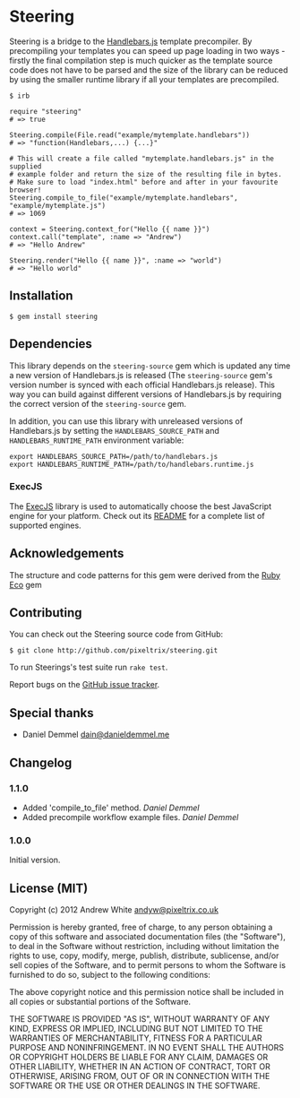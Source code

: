 # Steering

Steering is a bridge to the [Handlebars.js][1] template precompiler. By precompiling
your templates you can speed up page loading in two ways - firstly the final compilation
step is much quicker as the template source code does not have to be parsed and the
size of the library can be reduced by using the smaller runtime library if all your
templates are precompiled.

    $ irb

    require "steering"
    # => true

    Steering.compile(File.read("example/mytemplate.handlebars"))
    # => "function(Handlebars,...) {...}"

    # This will create a file called "mytemplate.handlebars.js" in the supplied
    # example folder and return the size of the resulting file in bytes.
    # Make sure to load "index.html" before and after in your favourite browser!
    Steering.compile_to_file("example/mytemplate.handlebars", "example/mytemplate.js")
    # => 1069

    context = Steering.context_for("Hello {{ name }}")
    context.call("template", :name => "Andrew")
    # => "Hello Andrew"

    Steering.render("Hello {{ name }}", :name => "world")
    # => "Hello world"

## Installation

    $ gem install steering

## Dependencies

This library depends on the `steering-source` gem which is updated any time a
new version of Handlebars.js is released (The `steering-source` gem's version
number is synced with each official Handlebars.js release). This way you can
build against different versions of Handlebars.js by requiring the correct
version of the `steering-source` gem.

In addition, you can use this library with unreleased versions of Handlebars.js
by setting the `HANDLEBARS_SOURCE_PATH` and `HANDLEBARS_RUNTIME_PATH`
environment variable:

    export HANDLEBARS_SOURCE_PATH=/path/to/handlebars.js
    export HANDLEBARS_RUNTIME_PATH=/path/to/handlebars.runtime.js

### ExecJS

The [ExecJS][2] library is used to automatically choose the best JavaScript engine
for your platform. Check out its [README][3] for a complete list of supported engines.

## Acknowledgements

The structure and code patterns for this gem were derived from the [Ruby Eco][4] gem

## Contributing

You can check out the Steering source code from GitHub:

    $ git clone http://github.com/pixeltrix/steering.git

To run Steerings's test suite run `rake test`.

Report bugs on the [GitHub issue tracker](http://github.com/pixeltrix/steering/issues).

## Special thanks

* Daniel Demmel <dain@danieldemmel.me>

## Changelog

### 1.1.0

* Added 'compile_to_file' method. *Daniel Demmel*
* Added precompile workflow example files. *Daniel Demmel*

### 1.0.0

Initial version.

## License (MIT)

Copyright (c) 2012 Andrew White <andyw@pixeltrix.co.uk>

Permission is hereby granted, free of charge, to any person obtaining
a copy of this software and associated documentation files (the
"Software"), to deal in the Software without restriction, including
without limitation the rights to use, copy, modify, merge, publish,
distribute, sublicense, and/or sell copies of the Software, and to
permit persons to whom the Software is furnished to do so, subject to
the following conditions:

The above copyright notice and this permission notice shall be
included in all copies or substantial portions of the Software.

THE SOFTWARE IS PROVIDED "AS IS", WITHOUT WARRANTY OF ANY KIND,
EXPRESS OR IMPLIED, INCLUDING BUT NOT LIMITED TO THE WARRANTIES OF
MERCHANTABILITY, FITNESS FOR A PARTICULAR PURPOSE AND
NONINFRINGEMENT. IN NO EVENT SHALL THE AUTHORS OR COPYRIGHT HOLDERS BE
LIABLE FOR ANY CLAIM, DAMAGES OR OTHER LIABILITY, WHETHER IN AN ACTION
OF CONTRACT, TORT OR OTHERWISE, ARISING FROM, OUT OF OR IN CONNECTION
WITH THE SOFTWARE OR THE USE OR OTHER DEALINGS IN THE SOFTWARE.

[1]: https://github.com/wycats/handlebars.js
[2]: https://github.com/sstephenson/execjs
[3]: https://github.com/sstephenson/execjs/blob/master/README.md
[4]: https://github.com/sstephenson/ruby-eco
